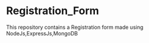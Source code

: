 # Registration_Form
This repository contains a Registration form made using NodeJs,ExpressJs,MongoDB
